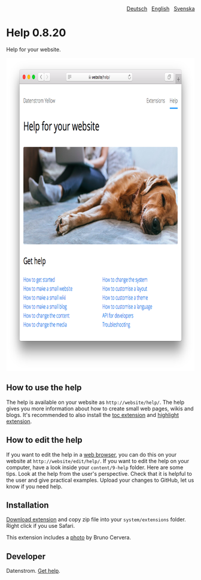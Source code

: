 <p align="right"><a href="README-de.md">Deutsch</a> &nbsp; <a href="README.md">English</a> &nbsp; <a href="README-sv.md">Svenska</a></p>

# Help 0.8.20

Help for your website.

<p align="center"><img src="help-screenshot.png?raw=true" width="795" height="836" alt="Screenshot"></p>

## How to use the help

The help is available on your website as `http://website/help/`. The help gives you more information about how to create small web pages, wikis and blogs. It's recommended to also install the [toc extension](https://github.com/datenstrom/yellow-extensions/tree/master/source/toc) and [highlight extension](https://github.com/datenstrom/yellow-extensions/tree/master/source/highlight).

## How to edit the help

If you want to edit the help in a [web browser](https://github.com/datenstrom/yellow-extensions/tree/master/source/edit), you can do this on your website at `http://website/edit/help/`. If you want to edit the help on your computer, have a look inside your `content/9-help` folder. Here are some tips. Look at the help from the user's perspective. Check that it is helpful to the user and give practical examples. Upload your changes to GitHub, let us know if you need help.

## Installation

[Download extension](https://github.com/datenstrom/yellow-extensions/raw/master/zip/help.zip) and copy zip file into your `system/extensions` folder. Right click if you use Safari.

This extension includes a [photo](https://unsplash.com/photos/azsk_6IMT3I) by Bruno Cervera.

## Developer

Datenstrom. [Get help](https://datenstrom.se/yellow/help/).
